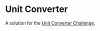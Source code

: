 # Unit Converter  

A solution for the [Unit Converter Challenge](https://roadmap.sh/projects/unit-converter).  